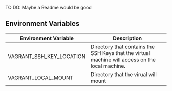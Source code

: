 TO DO: Maybe a Readme would be good


## Environment Variables


| Environment Variable      | Description   |
| ------------------------- | ------------- |
| VAGRANT_SSH_KEY_LOCATION  | Directory that contains the SSH Keys that the virtual machine will access on the local machine. |
| VAGRANT_LOCAL_MOUNT       | Directory that the virual will mount |